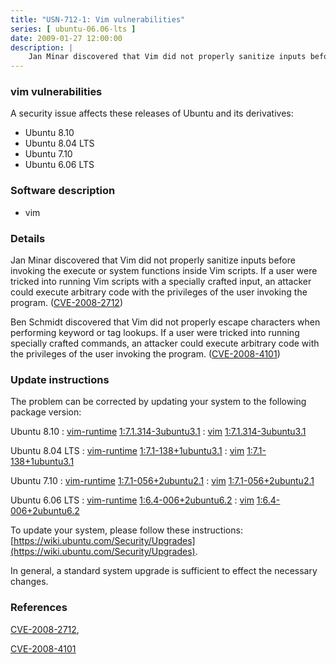 ```yaml
---
title: "USN-712-1: Vim vulnerabilities"
series: [ ubuntu-06.06-lts ]
date: 2009-01-27 12:00:00
description: |
    Jan Minar discovered that Vim did not properly sanitize inputs before invoking the execute or system functions inside Vim scripts. If a user were tricked into running Vim scripts with a specially crafted input, an attacker could execute arbitrary code with the privileges of the user invoking the program. ([CVE-2008-2712](http://people.ubuntu.com/~ubuntu-security/cve/CVE-2008-2712))
--- 
```

 
### vim vulnerabilities

A security issue affects these releases of Ubuntu and its derivatives:

* Ubuntu 8.10
* Ubuntu 8.04 LTS
* Ubuntu 7.10
* Ubuntu 6.06 LTS

### Software description

* vim 

### Details

Jan Minar discovered that Vim did not properly sanitize inputs before invoking the execute or system functions inside Vim scripts. If a user were tricked into running Vim scripts with a specially crafted input, an attacker could execute arbitrary code with the privileges of the user invoking the program. ([CVE-2008-2712](http://people.ubuntu.com/~ubuntu-security/cve/CVE-2008-2712))

Ben Schmidt discovered that Vim did not properly escape characters when performing keyword or tag lookups. If a user were tricked into running specially crafted commands, an attacker could execute arbitrary code with the privileges of the user invoking the program. ([CVE-2008-4101](http://people.ubuntu.com/~ubuntu-security/cve/CVE-2008-4101)) 

### Update instructions

The problem can be corrected by updating your system to the following package version:

Ubuntu 8.10
 : [vim-runtime](https://launchpad.net/ubuntu/+source/vim) <span> [1:7.1.314-3ubuntu3.1](https://launchpad.net/ubuntu/+source/vim/1:7.1.314-3ubuntu3.1) </span> 
 : [vim](https://launchpad.net/ubuntu/+source/vim) <span> [1:7.1.314-3ubuntu3.1](https://launchpad.net/ubuntu/+source/vim/1:7.1.314-3ubuntu3.1) </span> 

Ubuntu 8.04 LTS
 : [vim-runtime](https://launchpad.net/ubuntu/+source/vim) <span> [1:7.1-138+1ubuntu3.1](https://launchpad.net/ubuntu/+source/vim/1:7.1-138+1ubuntu3.1) </span> 
 : [vim](https://launchpad.net/ubuntu/+source/vim) <span> [1:7.1-138+1ubuntu3.1](https://launchpad.net/ubuntu/+source/vim/1:7.1-138+1ubuntu3.1) </span> 

Ubuntu 7.10
 : [vim-runtime](https://launchpad.net/ubuntu/+source/vim) <span> [1:7.1-056+2ubuntu2.1](https://launchpad.net/ubuntu/+source/vim/1:7.1-056+2ubuntu2.1) </span> 
 : [vim](https://launchpad.net/ubuntu/+source/vim) <span> [1:7.1-056+2ubuntu2.1](https://launchpad.net/ubuntu/+source/vim/1:7.1-056+2ubuntu2.1) </span> 

Ubuntu 6.06 LTS
 : [vim-runtime](https://launchpad.net/ubuntu/+source/vim) <span> [1:6.4-006+2ubuntu6.2](https://launchpad.net/ubuntu/+source/vim/1:6.4-006+2ubuntu6.2) </span> 
 : [vim](https://launchpad.net/ubuntu/+source/vim) <span> [1:6.4-006+2ubuntu6.2](https://launchpad.net/ubuntu/+source/vim/1:6.4-006+2ubuntu6.2) </span> 

To update your system, please follow these instructions: [https://wiki.ubuntu.com/Security/Upgrades](https://wiki.ubuntu.com/Security/Upgrades).

In general, a standard system upgrade is sufficient to effect the necessary changes. 

### References

 [CVE-2008-2712](http://people.ubuntu.com/~ubuntu-security/cve/CVE-2008-2712), 

 [CVE-2008-4101](http://people.ubuntu.com/~ubuntu-security/cve/CVE-2008-4101)
 
